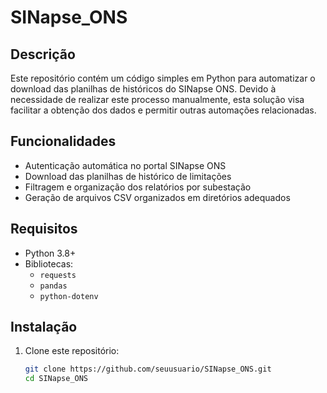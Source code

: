 # SINapse_ONS

## Descrição

Este repositório contém um código simples em Python para automatizar o download das planilhas de históricos do SINapse ONS. Devido à necessidade de realizar este processo manualmente, esta solução visa facilitar a obtenção dos dados e permitir outras automações relacionadas.

## Funcionalidades

- Autenticação automática no portal SINapse ONS
- Download das planilhas de histórico de limitações
- Filtragem e organização dos relatórios por subestação
- Geração de arquivos CSV organizados em diretórios adequados

## Requisitos

- Python 3.8+
- Bibliotecas:
  - `requests`
  - `pandas`
  - `python-dotenv`

## Instalação

1. Clone este repositório:
   ```sh
   git clone https://github.com/seuusuario/SINapse_ONS.git
   cd SINapse_ONS
 ```
